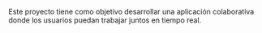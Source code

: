 Este proyecto tiene como objetivo desarrollar una aplicación colaborativa donde los usuarios puedan trabajar juntos en tiempo real.